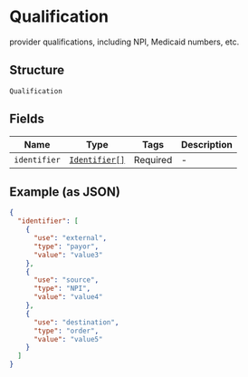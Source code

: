 
# Qualification

provider qualifications, including NPI, Medicaid numbers, etc.

## Structure

`Qualification`

## Fields

| Name | Type | Tags | Description |
|  --- | --- | --- | --- |
| `identifier` | [`Identifier[]`](../../doc/models/identifier.md) | Required | - |

## Example (as JSON)

```json
{
  "identifier": [
    {
      "use": "external",
      "type": "payor",
      "value": "value3"
    },
    {
      "use": "source",
      "type": "NPI",
      "value": "value4"
    },
    {
      "use": "destination",
      "type": "order",
      "value": "value5"
    }
  ]
}
```

